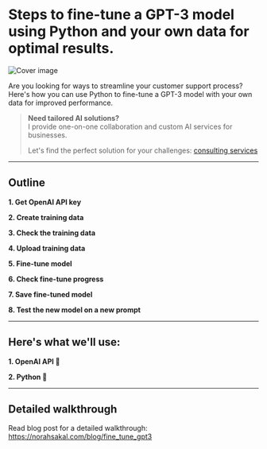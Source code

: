 # Steps to fine-tune a GPT-3 model using Python and your own data for optimal results.

![Cover image](https://d2pwmb8xsybju4.cloudfront.net/posts/fine_tune_gpt3/linkedin_card.png "Cover image")

Are you looking for ways to streamline your customer support process? Here's how you can use Python to fine-tune a GPT-3 model with your own data for improved performance.

>**Need tailored AI solutions?**<br>
>I provide one-on-one collaboration and custom AI services for businesses.
>
>Let's find the perfect solution for your challenges: [consulting services](https://norahsakal.com/consulting "(https://norahsakal.com/consulting")

---

## Outline

**1. Get OpenAI API key**

**2. Create training data**

**3. Check the training data**

**4. Upload training data**

**5. Fine-tune model**

**6. Check fine-tune progress**

**7. Save fine-tuned model**

**8. Test the new model on a new prompt**

---

## Here's what we'll use:

**1. OpenAI API 🤖**

**2. Python 🐍**

---

## Detailed walkthrough
Read blog post for a detailed walkthrough: https://norahsakal.com/blog/fine_tune_gpt3
